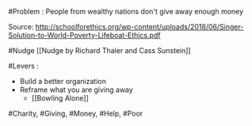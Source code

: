 #Problem : People from wealthy nations don't give away enough money

Source: http://schoolforethics.org/wp-content/uploads/2018/06/Singer-Solution-to-World-Poverty-Lifeboat-Ethics.pdf

#Nudge [[Nudge by Richard Thaler and Cass Sunstein]]

#Levers :

- Build a better organization
- Reframe what you are giving away
	- [[Bowling Alone]]

#Charity, #Giving, #Money, #Help, #Poor

